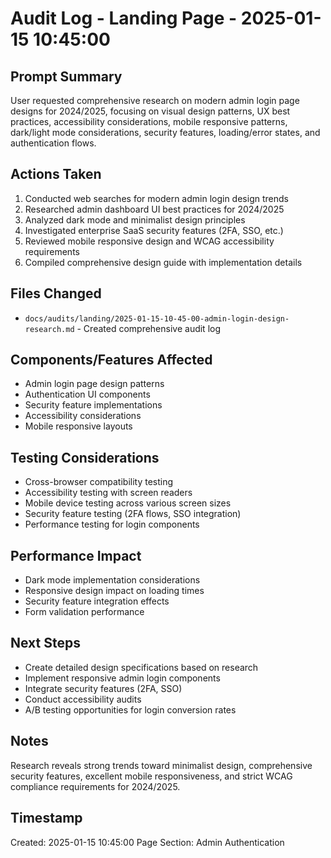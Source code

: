 # Audit Log - Landing Page - 2025-01-15 10:45:00

## Prompt Summary
User requested comprehensive research on modern admin login page designs for 2024/2025, focusing on visual design patterns, UX best practices, accessibility considerations, mobile responsive patterns, dark/light mode considerations, security features, loading/error states, and authentication flows.

## Actions Taken
1. Conducted web searches for modern admin login design trends
2. Researched admin dashboard UI best practices for 2024/2025
3. Analyzed dark mode and minimalist design principles
4. Investigated enterprise SaaS security features (2FA, SSO, etc.)
5. Reviewed mobile responsive design and WCAG accessibility requirements
6. Compiled comprehensive design guide with implementation details

## Files Changed
- `docs/audits/landing/2025-01-15-10-45-00-admin-login-design-research.md` - Created comprehensive audit log

## Components/Features Affected
- Admin login page design patterns
- Authentication UI components
- Security feature implementations
- Accessibility considerations
- Mobile responsive layouts

## Testing Considerations
- Cross-browser compatibility testing
- Accessibility testing with screen readers
- Mobile device testing across various screen sizes
- Security feature testing (2FA flows, SSO integration)
- Performance testing for login components

## Performance Impact
- Dark mode implementation considerations
- Responsive design impact on loading times
- Security feature integration effects
- Form validation performance

## Next Steps
- Create detailed design specifications based on research
- Implement responsive admin login components
- Integrate security features (2FA, SSO)
- Conduct accessibility audits
- A/B testing opportunities for login conversion rates

## Notes
Research reveals strong trends toward minimalist design, comprehensive security features, excellent mobile responsiveness, and strict WCAG compliance requirements for 2024/2025.

## Timestamp
Created: 2025-01-15 10:45:00
Page Section: Admin Authentication